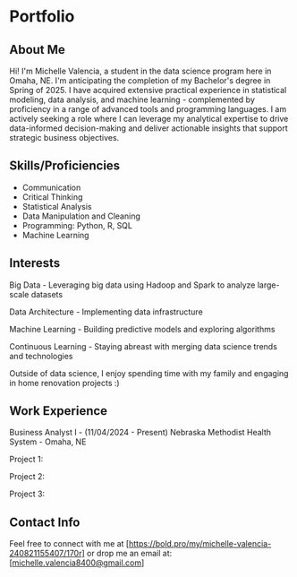 # Portfolio

## About Me

Hi! I'm Michelle Valencia, a student in the data science program here in Omaha, NE. 
I'm anticipating the completion of my Bachelor's degree in Spring of 2025. 
I have acquired extensive practical experience in statistical modeling, data analysis, 
and machine learning - complemented by proficiency in a range of advanced tools and programming languages. 
I am actively seeking a role where I can leverage my analytical expertise to drive data-informed 
decision-making and deliver actionable insights that support strategic business objectives. 

## Skills/Proficiencies

- Communication
- Critical Thinking
- Statistical Analysis
- Data Manipulation and Cleaning
- Programming: Python, R, SQL
- Machine Learning

## Interests

Big Data - Leveraging big data using Hadoop and Spark to analyze large-scale datasets

Data Architecture - Implementing data infrastructure

Machine Learning - Building predictive models and exploring algorithms

Continuous Learning - Staying abreast with merging data science trends and technologies

Outside of data science, I enjoy spending time with my family and engaging in home renovation projects :) 
## Work Experience

Business Analyst I - (11/04/2024 - Present) Nebraska Methodist Health System - Omaha, NE

Project 1: 

Project 2: 

Project 3: 

## Contact Info

Feel free to connect with me at [https://bold.pro/my/michelle-valencia-240821155407/170r] or drop me an email at: [michelle.valencia8400@gmail.com]
